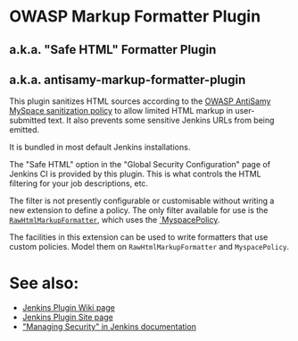 # OWASP Markup Formatter Plugin
## a.k.a. "Safe HTML" Formatter Plugin
## a.k.a. antisamy-markup-formatter-plugin

This plugin sanitizes HTML sources according to the
[OWASP AntiSamy MySpace sanitization policy](https://www.owasp.org/index.php/Category:OWASP_AntiSamy_Project) 
to allow limited HTML markup in user-submitted text.
It also prevents some sensitive Jenkins URLs from being emitted.

It is bundled in most default Jenkins installations.

The "Safe HTML" option in the "Global Security Configuration" page
of Jenkins CI is provided by this plugin. This is what controls
the HTML filtering for your job descriptions, etc.

The filter is not presently configurable or customisable without
writing a new extension to define a policy. The only filter available
for use is the
[`RawHtmlMarkupFormatter`](src/main/java/hudson/markup/RawHtmlMarkupFormatter.java),
which uses the [`MyspacePolicy](src/main/java/hudson/markup/MyspacePolicy.java).

The facilities in this extension can be used to write formatters that use
custom policies. Model them on `RawHtmlMarkupFormatter` and `MyspacePolicy`.

# See also:

* [Jenkins Plugin Wiki page](https://wiki.jenkins.io/pages/viewpage.action?pageId=71436291)
* [Jenkins Plugin Site page](https://plugins.jenkins.io/antisamy-markup-formatter)
* ["Managing Security" in Jenkins documentation](https://jenkins.io/doc/book/managing/security/)
